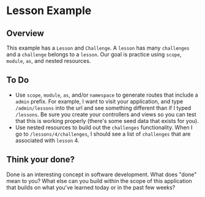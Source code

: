 # Lesson Example

## Overview

This example has a `Lesson` and `Challenge`. A `lesson` has many `challenges` and a `challenge` belongs to a `lesson`. Our goal is practice using `scope`, `module`, `as`, and nested resources.

## To Do
- Use `scope`, `module`, `as`, and/or `namespace` to generate routes that include a `admin` prefix. For example, I want to visit your application, and type `/admin/lessons` into the url and see something different than if I typed `/lessons`. Be sure you create your controllers and views so you can test that this is working properly (there's some seed data that exists for you).
- Use nested resources to build out the `challenges` functionality. When I go to `/lessons/4/challenges`, I should see a list of `challenges` that are associated with `lesson` 4. 

## Think your done?
Done is an interesting concept in software development. What does "done" mean to you? What else can you build within the scope of this application that builds on what you've learned today or in the past few weeks?
